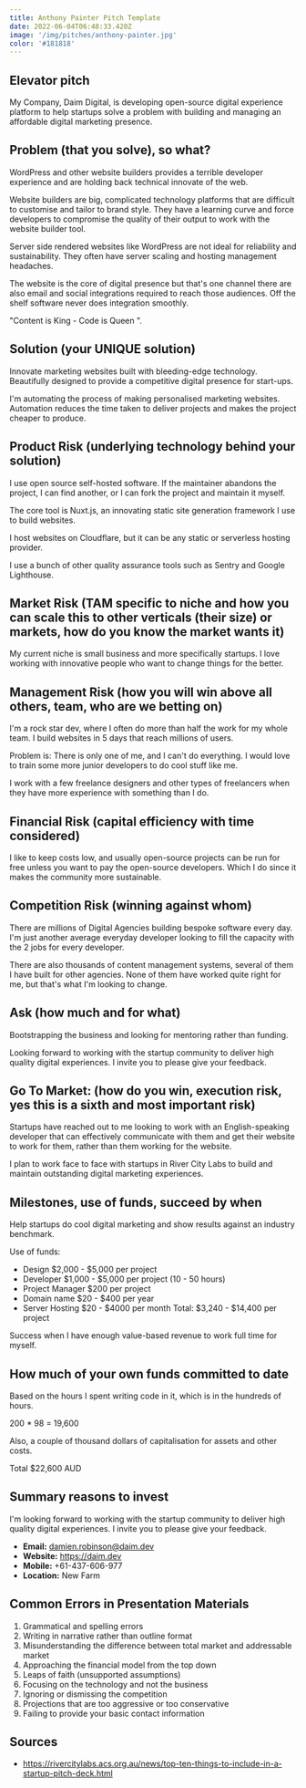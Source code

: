 ```yaml
---
title: Anthony Painter Pitch Template
date: 2022-06-04T06:48:33.420Z
image: '/img/pitches/anthony-painter.jpg'
color: '#181818'
---
```


## Elevator pitch

My Company, Daim Digital, is developing open-source digital experience platform to help startups solve a problem with building and managing an affordable digital marketing presence.

## Problem (that you solve), so what?

WordPress and other website builders provides a terrible developer experience and are holding back technical innovate of the web.

Website builders are big, complicated technology platforms that are difficult to customise and tailor to brand style. They have a learning curve and force developers to compromise the quality of their output to work with the website builder tool.

Server side rendered websites like WordPress are not ideal for reliability and sustainability. They often have server scaling and hosting management headaches.

The website is the core of digital presence but that's one channel there are also email and social integrations required to reach those audiences. Off the shelf software never does integration smoothly.

"Content is King - Code is Queen ".

## Solution (your UNIQUE solution)

Innovate marketing websites built with bleeding-edge technology. Beautifully designed to provide a competitive digital presence for start-ups.

I'm automating the process of making personalised marketing websites. Automation reduces the time taken to deliver projects and makes the project cheaper to produce.


## Product Risk (underlying technology behind your solution)

I use open source self-hosted software. If the maintainer abandons the project, I can find another, or I can fork the project and maintain it myself.

The core tool is Nuxt.js, an innovating static site generation framework I use to build websites.

I host websites on Cloudflare, but it can be any static or serverless hosting provider.

I use a bunch of other quality assurance tools such as Sentry and Google Lighthouse.

## Market Risk (TAM specific to niche and how you can scale this to other verticals (their size) or markets, how do you know the market wants it)

My current niche is small business and more specifically startups. I love working with innovative people who want to change things for the better.

## Management Risk (how you will win above all others, team, who are we betting on)

I'm a rock star dev, where I often do more than half the work for my whole team. I build websites in 5 days that reach millions of users.

Problem is: There is only one of me, and I can't do everything. I would love to train some more junior developers to do cool stuff like me.

I work with a few freelance designers and other types of freelancers when they have more experience with something than I do.

## Financial Risk (capital efficiency with time considered)

I like to keep costs low, and usually open-source projects can be run for free unless you want to pay the open-source developers. Which I do since it makes the community more sustainable.

## Competition Risk (winning against whom)

There are millions of Digital Agencies building bespoke software every day. I'm just another average everyday developer looking to fill the capacity with the 2 jobs for every developer.

There are also thousands of content management systems, several of them I have built for other agencies. None of them have worked quite right for me, but that's what I'm looking to change.

## Ask (how much and for what)

Bootstrapping the business and looking for mentoring rather than funding.

Looking forward to working with the startup community to deliver high quality digital experiences. I invite you to please give your feedback.

## Go To Market: (how do you win, execution risk, yes this is a sixth and most important risk)

Startups have reached out to me looking to work with an English-speaking developer that can effectively communicate with them and get their website to work for them, rather than them working for the website.

I plan to work face to face with startups in River City Labs to build and maintain outstanding digital marketing experiences.

## Milestones, use of funds, succeed by when

Help startups do cool digital marketing and show results against an industry benchmark.

Use of funds:
- Design $2,000 - $5,000 per project
- Developer $1,000 - $5,000 per project (10 - 50 hours)
- Project Manager $200 per project
- Domain name $20 - $400 per year
- Server Hosting $20 - $4000 per month
Total: $3,240 - $14,400 per project

Success when I have enough value-based revenue to work full time for myself.

## How much of your own funds committed to date

Based on the hours I spent writing code in it, which is in the hundreds of hours.

200 * 98 = 19,600

Also, a couple of thousand dollars of capitalisation for assets and other costs.

Total $22,600 AUD

## Summary reasons to invest

I'm looking forward to working with the startup community to deliver high quality digital experiences. I invite you to please give your feedback.

- **Email:** damien.robinson@daim.dev
- **Website:** https://daim.dev
- **Mobile:** +61-437-606-977
- **Location:** New Farm

## Common Errors in Presentation Materials

1. Grammatical and spelling errors
1. Writing in narrative rather than outline format
1. Misunderstanding the difference between total market and addressable market
1. Approaching the financial model from the top down
1. Leaps of faith (unsupported assumptions)
1. Focusing on the technology and not the business
1. Ignoring or dismissing the competition
1. Projections that are too aggressive or too conservative
1. Failing to provide your basic contact information

## Sources

- <https://rivercitylabs.acs.org.au/news/top-ten-things-to-include-in-a-startup-pitch-deck.html>
